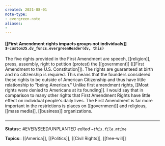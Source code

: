 ```yaml
---
created: 2021-08-01
note-type: 
- evergreen-note
aliases:
- 
---
```


#### [[First Amendment rights impacts groups not individuals]] `$=customJS.dv_funcs.evergreenHeader(dv, this)`

The five rights provided in the First Amendment are speech, [[religion]], press, assembly, right to petition  (protest) the [[government]] ([[First Amendment to the U.S. Constitution]]). The rights are guaranteed at birth and no citizenship is required. This means that the founders considered these rights to be outside of American Citizenship and thus have little relationship to "being American." Unlike first amendment rights, [[Most rights were denied to Americans at its founding]]. I would say that in comparison to many other rights that First Amendment Rights have little effect on individual people's daily lives. The First Amendment is far more important in the restrictions is places on [[government]] and religious, [[mass media]], [[business]] organizations.

### <hr class="footnote"/>

**Status**:: #EVER/SEED/UNPLANTED 
*edited `=this.file.mtime`*

**Topics**:: [[America]], [[Politics]], [[Civil Rights]], [[free-will]]
	
